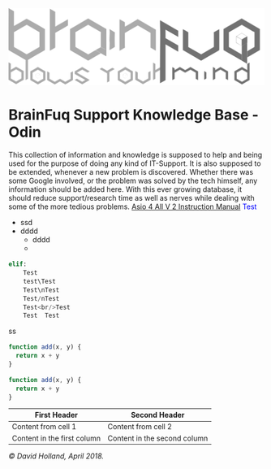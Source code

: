 ![Brainfuq Big](/uploads/brainfuq-big.png "Brainfuq Big")
<!-- TITLE: BrainOdin -->
<!-- SUBTITLE: Feel the power of unlimited knowledge! -->

# BrainFuq Support Knowledge Base - Odin

This collection of information and knowledge is supposed to help and being used for the purpose of doing any kind of IT-Support.
It is also supposed to be extended, whenever a new problem is discovered.
Whether there was some Google involved, or the problem was solved by the tech himself, any information should be added here.
With this ever growing database, it should reduce support/research time as well as nerves while dealing with some of the more tedious problems.
[Asio 4 All V 2 Instruction Manual](/uploads/asio-4-all-v-2-instruction-manual.pdf "Asio 4 All V 2 Instruction Manual")
<span style="color:blue">Test</span>

* ssd
* dddd
	* dddd
	* 
```python
elif:
	Test
	test\Test
	Test\nTest
	Test/nTest
	Test<br/>Test
	Test  Test
```
ss
```javascript {.line-numbers}
function add(x, y) {
  return x + y
}
```


```javascript
function add(x, y) {
  return x + y
}
```

First Header | Second Header |
------------ | ------------- |
Content from cell 1 | Content from cell 2 |
Content in the first column | Content in the second column |

_© David Holland, April 2018._